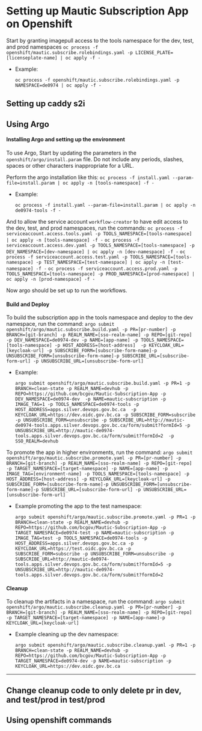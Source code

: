 # Setting up Mautic Subscription App on Openshift

Start by granting imagepull access to the tools namespace for the dev, test, and prod namespaces
`oc process -f openshift/mautic.subscribe.rolebindings.yaml -p LICENSE_PLATE=[licenseplate-name] | oc apply -f -`
- Example: 

    `oc process -f openshift/mautic.subscribe.rolebindings.yaml -p NAMESPACE=de0974 | oc apply -f -`


## Setting up caddy s2i

## Using Argo
#### Installing Argo and setting up the environment
To use Argo, Start by updating the parameters in the `openshift/argo/install.param` file. Do not include any periods, slashes, spaces or other characters inappropriate for a URL. 

Perform the argo installation like this: 
`oc process -f install.yaml --param-file=install.param | oc apply -n [tools-namespace] -f -`
- Example: 

    `oc process -f install.yaml --param-file=install.param | oc apply -n de0974-tools -f -`

And to allow the service account `workflow-creator` to have edit access to the dev, test, and prod namespaces, run the commands:
`oc process -f serviceaccount.access.tools.yaml -p TOOLS_NAMESPACE=[tools-namespace] | oc apply -n [tools-namespace] -f -`
`oc process -f serviceaccount.access.dev.yaml -p TOOLS_NAMESPACE=[tools-namespace] -p DEV_NAMESPACE=[dev-namespace] | oc apply -n [dev-namespace] -f -`
`oc process -f serviceaccount.access.test.yaml -p TOOLS_NAMESPACE=[tools-namespace] -p TEST_NAMESPACE=[test-namespace] | oc apply -n [test-namespace] -f -`
`oc process -f serviceaccount.access.prod.yaml -p TOOLS_NAMESPACE=[tools-namespace] -p PROD_NAMESPACE=[prod-namespace] | oc apply -n [prod-namespace] -f -`

Now argo should be set up to run the workflows.
#### Build and Deploy
To build the subscription app in the tools namespace and deploy to the dev namespace, run the command:
`argo submit openshift/argo/mautic.subscribe.build.yaml -p PR=[pr-number] -p BRANCH=[git-branch] -p REALM_NAME=[sso-realm-name] -p REPO=[git-repo] -p DEV_NAMESPACE=de0974-dev -p NAME=[app-name] -p TOOLS_NAMESPACE=[tools-namespace] -p HOST_ADDRESS=[host-address]  -p KEYCLOAK_URL=[keycloak-url] -p SUBSCRIBE_FORM=[subscribe-form-name]-p UNSUBSCRIBE_FORM=[unsubscribe-form-name]-p SUBSCRIBE_URL=[subscribe-form-url] -p UNSUBSCRIBE_URL=[unsubscribe-form-url]`

- Example: 

    `argo submit openshift/argo/mautic.subscribe.build.yaml -p PR=1 -p BRANCH=clean-state -p REALM_NAME=devhub -p REPO=https://github.com/bcgov/Mautic-Subscription-App -p DEV_NAMESPACE=de0974-dev  -p NAME=mautic-subscription -p IMAGE_TAG=1 -p TOOLS_NAMESPACE=de0974-tools -p HOST_ADDRESS=apps.silver.devops.gov.bc.ca  -p KEYCLOAK_URL=https://dev.oidc.gov.bc.ca -p SUBSCRIBE_FORM=subscribe -p UNSUBSCRIBE_FORM=unsubscribe -p SUBSCRIBE_URL=http://mautic-de0974-tools.apps.silver.devops.gov.bc.ca/form/submit?formId=5 -p UNSUBSCRIBE_URL=http://mautic-de0974-tools.apps.silver.devops.gov.bc.ca/form/submit?formId=2  -p SSO_REALM=devhub`


To promote the app in higher environments, run the command:
`argo submit openshift/argo/mautic.subscribe.promote.yaml -p PR=[pr-number] -p BRANCH=[git-branch] -p REALM_NAME=[sso-realm-name] -p REPO=[git-repo] -p TARGET_NAMESPACE=[target-namespace] -p NAME=[app-name] -p IMAGE_TAG=[environment-name] -p TOOLS_NAMESPACE=[tools-namespace] -p HOST_ADDRESS=[host-address] -p KEYCLOAK_URL=[keycloak-url] -p SUBSCRIBE_FORM=[subscribe-form-name]-p UNSUBSCRIBE_FORM=[unsubscribe-form-name]-p SUBSCRIBE_URL=[subscribe-form-url] -p UNSUBSCRIBE_URL=[unsubscribe-form-url]`

- Example promoting the app to the test namespace: 

    `argo submit openshift/argo/mautic.subscribe.promote.yaml -p PR=1 -p BRANCH=clean-state -p REALM_NAME=devhub -p REPO=https://github.com/bcgov/Mautic-Subscription-App -p TARGET_NAMESPACE=de0974-test -p NAME=mautic-subscription -p IMAGE_TAG=test -p TOOLS_NAMESPACE=de0974-tools -p HOST_ADDRESS=apps.silver.devops.gov.bc.ca -p KEYCLOAK_URL=https://test.oidc.gov.bc.ca -p SUBSCRIBE_FORM=subscribe -p UNSUBSCRIBE_FORM=unsubscribe -p SUBSCRIBE_URL=http://mautic-de0974-tools.apps.silver.devops.gov.bc.ca/form/submit?formId=5 -p UNSUBSCRIBE_URL=http://mautic-de0974-tools.apps.silver.devops.gov.bc.ca/form/submit?formId=2`

#### Cleanup

To cleanup the artifacts in a namespace, run the command:
`argo submit openshift/argo/mautic.subscribe.cleanup.yaml -p PR=[pr-number] -p BRANCH=[git-branch] -p REALM_NAME=[sso-realm-name] -p REPO=[git-repo] -p TARGET_NAMESPACE=[target-namespace] -p NAME=[app-name]-p KEYCLOAK_URL=[keycloak-url]`

- Example cleaning up the dev namespace:

    `argo submit openshift/argo/mautic.subscribe.cleanup.yaml -p PR=1 -p BRANCH=clean-state -p REALM_NAME=devhub -p REPO=https://github.com/bcgov/Mautic-Subscription-App -p TARGET_NAMESPACE=de0974-dev -p NAME=mautic-subscription -p KEYCLOAK_URL=https://dev.oidc.gov.bc.ca`


--------------
Change cleanup code to only delete pr in dev, and test/prod in test/prod
--------------


## Using openshift commands
